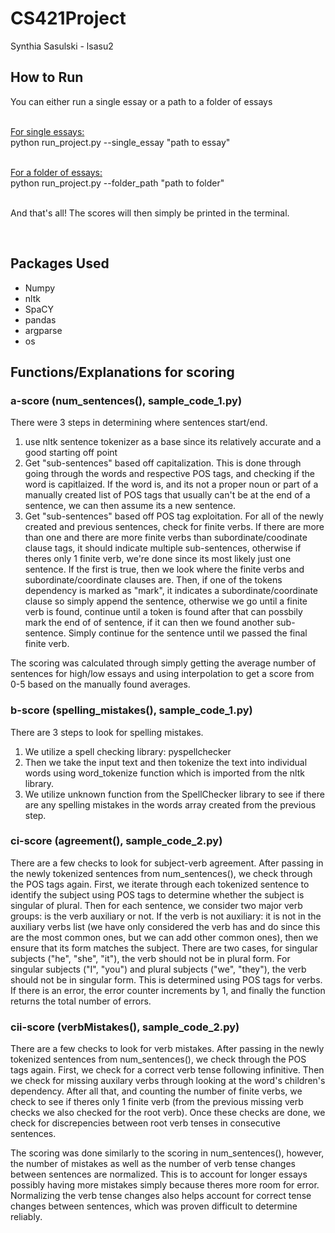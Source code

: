 # CS421Project
Synthia Sasulski - lsasu2

## How to Run
You can either run a single essay or a path to a folder of essays

<br><ins>For single essays:</ins><br>
python run_project.py --single_essay "path to essay"

<br><ins>For a folder of essays:</ins><br>
python run_project.py --folder_path "path to folder"

<br>And that's all! The scores will then simply be printed in the terminal.

<br>

## Packages Used
- Numpy
- nltk
- SpaCY
- pandas
- argparse
- os

## Functions/Explanations for scoring

### a-score (num_sentences(), sample_code_1.py)
There were 3 steps in determining where sentences start/end.
1. use nltk sentence tokenizer as a base since its relatively accurate and a good starting off point
2. Get "sub-sentences" based off capitalization. This is done through going through the words and respective POS tags, and checking
if the word is capitlaized. If the word is, and its not a proper noun or part of a manually created list of POS tags that usually can't be at the end of a sentence, we can then assume its a new sentence.
3. Get "sub-sentences" based off POS tag exploitation. For all of the newly created and previous sentences, check for finite verbs. If there are more than one and there are more finite verbs than subordinate/coodinate clause tags, it should indicate multiple sub-sentences, otherwise if theres only 1 finite verb, we're done since its most likely just one sentence. If the first is true, then we look where the finite verbs and subordinate/coordinate clauses are. Then, if one of the tokens dependency is marked as "mark", it indicates a subordinate/coordinate clause so simply append the sentence, otherwise we go until a finite verb is found, continue until a token is found after that can possbily mark the end of  of sentence, if it can then we found another sub-sentence. Simply continue for the sentence until we passed the final finite verb.

The scoring was calculated through simply getting the average number of sentences for high/low essays and using interpolation to get a score from 0-5 based on the manually found averages.

### b-score (spelling_mistakes(), sample_code_1.py)
There are 3 steps to look for spelling mistakes.
1. We utilize a spell checking library: pyspellchecker
2. Then we take the input text and then tokenize the text into individual words using word_tokenize function which is imported from the nltk library.
3. We utilize unknown function from the SpellChecker library to see if there are any spelling mistakes in the words array created from the previous step.

### ci-score (agreement(), sample_code_2.py)
There are a few checks to look for subject-verb agreement.
After passing in the newly tokenized sentences from num_sentences(), we check through the POS tags again. First, we iterate through each tokenized sentence to identify the subject using POS tags to determine whether the subject is singular of plural. Then for each sentence, we consider two major verb groups: is the verb auxiliary or not. If the verb is not auxiliary: it is not in the auxiliary verbs list (we have only considered the verb has and do since this are the most common ones, but we can add other common ones), then we ensure that its form matches the subject. There are two cases, for singular subjects ("he", "she", "it"), the verb should not be in plural form. For singular subjects ("I", "you") and plural subjects ("we", "they"), the verb should not be in singular form. This is determined using POS tags for verbs. If there is an error, the error counter increments by 1, and finally the function returns the total number of errors.

### cii-score (verbMistakes(), sample_code_2.py)
There are a few checks to look for verb mistakes.
After passing in the newly tokenized sentences from num_sentences(), we check through the POS tags again. First, we check for a correct verb tense following infinitive. Then we check for missing auxilary verbs through looking at the word's children's dependency. After all that, and counting the number of finite verbs, we check to see if theres only 1 finite verb (from the previous missing verb checks we also checked for the root verb). Once these checks are done, we check for discrepencies between root verb tenses in consecutive sentences.

The scoring was done similarly to the scoring in num_sentences(), however, the number of mistakes as well as the number of verb tense changes between sentences are normalized. This is to account for longer essays possibly having more mistakes simply because theres more room for error. Normalizing the verb tense changes also helps account for correct tense changes between sentences, which was proven difficult to determine reliably. 


